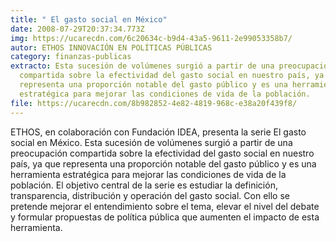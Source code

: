 ```yaml
---
title: " El gasto social en México"
date: 2008-07-29T20:37:34.773Z
img: https://ucarecdn.com/6c20634c-b9d4-43a5-9611-2e99053358b7/
autor: ETHOS INNOVACIÓN EN POLÍTICAS PÚBLICAS
category: finanzas-publicas
extracto: Esta sucesión de volúmenes surgió a partir de una preocupación
  compartida sobre la efectividad del gasto social en nuestro país, ya que
  representa una proporción notable del gasto público y es una herramienta
  estratégica para mejorar las condiciones de vida de la población.
file: https://ucarecdn.com/8b982852-4e82-4819-968c-e38a20f439f8/
---
```

<!--StartFragment-->

ETHOS, en colaboración con Fundación IDEA, presenta la serie El gasto social en México. Esta sucesión de volúmenes surgió a partir de una preocupación compartida sobre la efectividad del gasto social en nuestro país, ya que representa una proporción notable del gasto público y es una herramienta estratégica para mejorar las condiciones de vida de la población. El objetivo central de la serie es estudiar la definición, transparencia, distribución y operación del gasto social. Con ello se pretende mejorar el entendimiento sobre el tema, elevar el nivel del debate y formular propuestas de política pública que aumenten el impacto de esta herramienta.

<!--EndFragment-->
